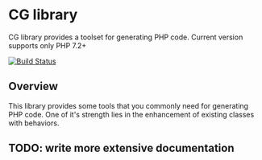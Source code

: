 # CG library
CG library provides a toolset for generating PHP code. Current version supports only PHP 7.2+

[![Build Status](https://travis-ci.org/DemoniacDeath/cg-library.svg?branch=master)](https://travis-ci.org/DemoniacDeath/cg-library)

## Overview
This library provides some tools that you commonly need for generating PHP code.
One of it's strength lies in the enhancement of existing classes with behaviors.

## TODO: write more extensive documentation
